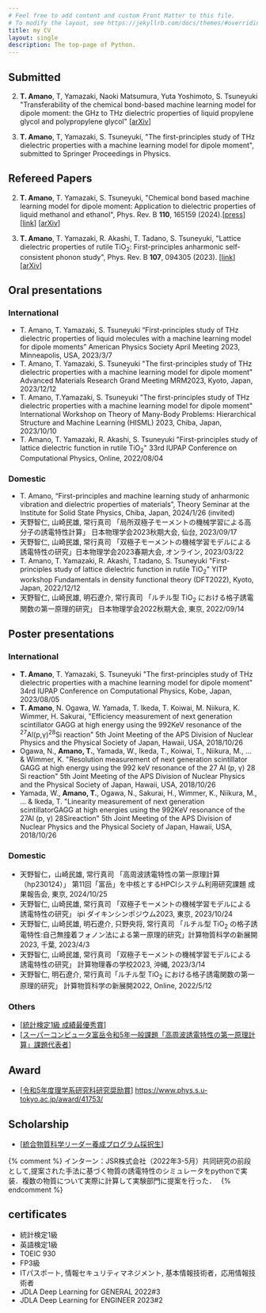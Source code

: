 ```yaml
---
# Feel free to add content and custom Front Matter to this file.
# To modify the layout, see https://jekyllrb.com/docs/themes/#overriding-theme-defaults
title: my CV
layout: single
description: The top-page of Python.
---
```


## Submitted

2.  __T. Amano__, T, Yamazaki, Naoki Matsumura, Yuta Yoshimoto, S. Tsuneyuki "Transferability of the chemical bond-based machine learning model for dipole moment: the GHz to THz dielectric properties of liquid propylene glycol and polypropylene glycol" [[arXiv](https://arxiv.org/abs/2410.22718)]

1. __T. Amano__, T, Yamazaki, S. Tsuneyuki, "The first-principles study of THz dielectric properties with a machine learning model for dipole moment", submitted to Springer Proceedings in Physics.



## Refereed Papers

2. __T. Amano__, T. Yamazaki, S. Tsuneyuki, "Chemical bond based machine learning model for dipole moment: Application to dielectric properties of liquid methanol and ethanol", Phys. Rev. B **110**, 165159 (2024).[[press](https://www.s.u-tokyo.ac.jp/ja/press/10544/)] [[link](https://journals.aps.org/prb/abstract/10.1103/PhysRevB.110.165159)] [[arXiv](https://arxiv.org/abs/2407.08390)]

1. __T. Amano__, T. Yamazaki, R. Akashi, T. Tadano, S. Tsuneyuki, "Lattice dielectric properties of rutile TiO<sub>2</sub>: First-principles anharmonic self-consistent phonon study", Phys. Rev. B **107**, 094305 (2023). [[link](https://journals.aps.org/prb/abstract/10.1103/PhysRevB.107.094305)] [[arXiv](https://arxiv.org/abs/2210.15873)]


## Oral presentations

### International

* T. Amano, T. Yamazaki, S. Tsuneyuki “First-principles study of THz dielectric properties of liquid molecules with a machine learning model for dipole moments” American Physics Society April Meeting 2023, Minneapolis, USA, 2023/3/7 
* T. Amano, T. Yamazaki, S. Tsuneyuki "The first-principles study of THz dielectric properties with a machine learning model for dipole moment" Advanced Materials Research Grand Meeting MRM2023, Kyoto, Japan, 2023/12/12
* T. Amano, T.Yamazaki, S. Tsuneyuki "The first-principles study of THz dielectric properties with a machine learning model for dipole moment" International Workshop on Theory of Many-Body Problems: Hierarchical Structure and Machine Learning (HISML) 2023, Chiba, Japan, 2023/10/10
* T. Amano, T. Yamazaki, R. Akashi, S. Tsuneyuki "First-principles study of lattice dielectric function in rutile TiO<sub>2</sub>" 33rd IUPAP Conference on Computational Physics, Online, 2022/08/04

### Domestic 

* T. Amano, “First-principles and machine learning study of anharmonic vibration and dielectric properties of materials”, Theory Seminar at the Institute for Solid State Physics, Chiba, Japan, 2024/1/26 (invited)
* 天野智仁, 山崎民雄, 常行真司 「局所双極子モーメントの機械学習による高分子の誘電特性計算」 日本物理学会2023秋期大会, 仙台, 2023/09/17
* 天野智仁, 山崎⺠雄, 常行真司 「双極子モーメントの機械学習モデルによる誘電特性の研究」日本物理学会2023春期大会, オンライン, 2023/03/22
* T. Amano, T. Yamazaki, R. Akashi, T.tadano, S. Tsuneyuki "First-principles study of lattice dielectric function in rutile TiO<sub>2</sub>" YITP workshop Fundamentals in density functional theory (DFT2022), Kyoto, Japan, 2022/12/12
* 天野智仁, 山崎民雄, 明石遼介, 常行真司 「ルチル型 TiO<sub>2</sub> における格子誘電関数の第一原理的研究」 日本物理学会2022秋期大会, 東京, 2022/09/14

## Poster presentations

### International

* __T. Amano__, T. Yamazaki, S. Tsuneyuki "The first-principles study of THz dielectric properties with a machine learning model for dipole moment" 34rd IUPAP Conference on Computational Physics, Kobe, Japan, 2023/08/05
* __T. Amano__, N. Ogawa, W. Yamada, T. Ikeda, T. Koiwai, M. Niikura, K. Wimmer, H. Sakurai, "Efficiency measurement of next generation scintillator GAGG at high energy using the 992KeV resonance of the <sup>27</sup>Al(p,γ)<sup>28</sup>Si reaction" 5th Joint Meeting of the APS Division of Nuclear Physics and the Physical Society of Japan, Hawaii, USA, 2018/10/26 
* Ogawa, N., __Amano, T.__, Yamada, W., Ikeda, T., Koiwai, T., Niikura, M., ... & Wimmer, K. "Resolution measurement of next generation scintillator GAGG at high energy using the 992 keV resonance of the 27 Al (p, γ) 28 Si reaction" 5th Joint Meeting of the APS Division of Nuclear Physics and the Physical Society of Japan, Hawaii, USA, 2018/10/26 
* Yamada, W., __Amano, T.__, Ogawa, N., Sakurai, H., Wimmer, K., Niikura, M., ... & Ikeda, T. "Linearity measurement of next generation scintillatorGAGG at high energies using the 992KeV resonance of the 27Al (p, γ) 28Sireaction" 5th Joint Meeting of the APS Division of Nuclear Physics and the Physical Society of Japan, Hawaii, USA, 2018/10/26 


### Domestic

* 天野智仁，山崎⺠雄, 常行真司 「高周波誘電特性の第一原理計算（hp230124）」 第11回「富岳」を中核とするHPCIシステム利用研究課題 成果報告会, 東京, 2024/10/25
* 天野智仁, 山崎⺠雄, 常行真司 「双極子モーメントの機械学習モデルによる誘電特性の研究」 ipi ダイキンシンポジウム2023, 東京, 2023/10/24
* 天野智仁, 山崎民雄, 明石遼介, 只野央将, 常行真司 「ルチル型 TiO<sub>2</sub> の格子誘電特性:自己無撞着フォノン法による第一原理的研究」計算物質科学の新展開2023, 千葉, 2023/4/3
* 天野智仁, 山崎⺠雄, 常行真司 「双極子モーメントの機械学習モデルによる誘電特性の研究」 計算物理春の学校2023, 沖縄, 2023/3/14
* 天野智仁, 明石遼介, 常行真司「ルチル型 TiO<sub>2</sub> における格子誘電関数の第一原理的研究」 計算物質科学の新展開2022, Online, 2022/5/12


### Others

* [[統計検定1級 成績最優秀賞](https://www.toukei-kentei.jp/wp-content/uploads/exc201711na.pdf)]
* [[スーパーコンピュータ富岳令和5年一般課題「高周波誘電特性の第一原理計算」課題代表者](https://www.hpcioffice.jp/application/files/1216/7644/9492/adoptionlist2023_11.pdf)]

## Award
* [[令和5年度理学系研究科研究奨励賞](https://www.s.u-tokyo.ac.jp/ja/info/10252/)]  https://www.phys.s.u-tokyo.ac.jp/award/41753/

## Scholarship
* [[統合物質科学リーダー養成プログラム採択生](http://www.merit.t.u-tokyo.ac.jp/merit/member/generation_009_1.html)]

{% comment %}
インターン：JSR株式会社（2022年3-5月）共同研究の前段として,提案された手法に基づく物質の誘電特性のシミュレータをpythonで実装．複数の物質について実際に計算して実験部門に提案を行った．　
{% endcomment %}


## certificates

* 統計検定1級
* 英語検定1級
* TOEIC 930
* FP3級
* ITパスポート, 情報セキュリティマネジメント, 基本情報技術者，応用情報技術者
* JDLA Deep Learning for GENERAL 2022#3
* JDLA Deep Learning for ENGINEER 2023#2
